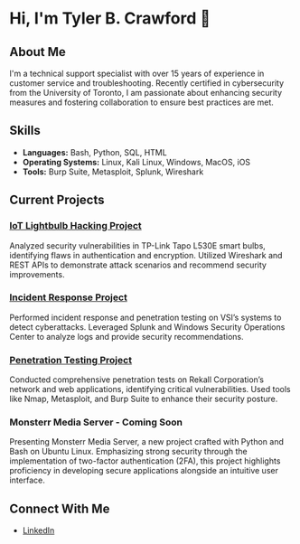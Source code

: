 # Hi, I'm Tyler B. Crawford 👋

## About Me

I'm a technical support specialist with over 15 years of experience in customer service and troubleshooting. Recently certified in cybersecurity from the University of Toronto, I am passionate about enhancing security measures and fostering collaboration to ensure best practices are met.

## Skills

- **Languages:** Bash, Python, SQL, HTML
- **Operating Systems:** Linux, Kali Linux, Windows, MacOS, iOS
- **Tools:** Burp Suite, Metasploit, Splunk, Wireshark

## Current Projects

### [IoT Lightbulb Hacking Project](https://github.com/tylerbcrawford/iot-vulnerability-analysis)
Analyzed security vulnerabilities in TP-Link Tapo L530E smart bulbs, identifying flaws in authentication and encryption. Utilized Wireshark and REST APIs to demonstrate attack scenarios and recommend security improvements.

### [Incident Response Project](https://github.com/tylerbcrawford/vsi-splunk-siem)
Performed incident response and penetration testing on VSI’s systems to detect cyberattacks. Leveraged Splunk and Windows Security Operations Center to analyze logs and provide security recommendations.

### [Penetration Testing Project](https://github.com/tylerbcrawford/rekall-penetration-testing)
Conducted comprehensive penetration tests on Rekall Corporation’s network and web applications, identifying critical vulnerabilities. Used tools like Nmap, Metasploit, and Burp Suite to enhance their security posture.

### Monsterr Media Server - Coming Soon
Presenting Monsterr Media Server, a new project crafted with Python and Bash on Ubuntu Linux. Emphasizing strong security through the implementation of two-factor authentication (2FA), this project highlights proficiency in developing secure applications alongside an intuitive user interface.

## Connect With Me

- [LinkedIn](https://www.linkedin.com/in/tylerbcrawford)

